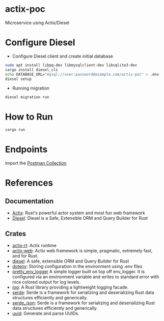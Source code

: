 # actix-poc
Microservice using Actix/Diesel

# Configure Diesel

* Configure Diesel client and create initial database
```bash
sudo apt install libpq-dev libmysqlclient-dev libsqlite3-dev
cargo install diesel_cli
echo DATABASE_URL="mysql://user:password@example.com/actix-poc" > .env
diesel setup
```
* Running migration
```
diesel migration run
```

# How to Run
```bash
cargo run
```

# Endpoints
Import the [Postman Collection](postman/ActixPoc.postman_collection.json)

# References

## Documentation
* [Actix](https://actix.rs): Rust's powerful actor system and most fun web framework
* [Diesel](https://diesel.rs): Diesel is a Safe, Extensible ORM and Query Builder for Rust

## Crates
* [actix-rt](https://crates.io/crates/actix-rt): Actix runtime
* [actix-web](https://crates.io/crates/actix-web): Actix web framework is simple, pragmatic, extremely fast, and for Rust.
* [diesel](https://crates.io/crates/diesel): A safe, extensible ORM and Query Builder for Rust
* [dotenv](https://crates.io/crates/dotenv): Storing configuration in the environment using .env files
* [pretty_env_logger](https://crates.io/crates/pretty_env_logger) A simple logger built on top off env_logger. It is configured via an environment variable and writes to standard error with nice colored output for log levels.
* [log](https://crates.io/crates/log): A Rust library providing a lightweight logging facade.
* [serde](https://crates.io/crates/serde): Serde is a framework for serializing and deserializing Rust data structures efficiently and generically.
* [serde_json](https://crates.io/crates/serde_json): Serde is a framework for serializing and deserializing Rust data structures efficiently and generically.
* [uuid](https://crates.io/crates/uuid): Generate and parse UUIDs.
